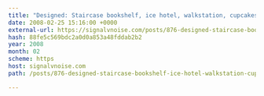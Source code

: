 ```yaml
---
title: "Designed: Staircase bookshelf, ice hotel, walkstation, cupcakes, etc."
date: 2008-02-25 15:16:00 +0000
external-url: https://signalvnoise.com/posts/876-designed-staircase-bookshelf-ice-hotel-walkstation-cupcakes-etc
hash: 88fe5c569bdc2a0d0a853a48fddab2b2
year: 2008
month: 02
scheme: https
host: signalvnoise.com
path: /posts/876-designed-staircase-bookshelf-ice-hotel-walkstation-cupcakes-etc

---
```



